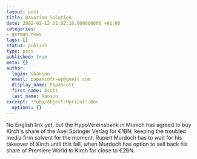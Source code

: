 ```yaml
---
layout: post
title: Bavarian Solution
date: 2002-02-12 21:02:16.000000000 +01:00
categories:
- german news
tags: []
status: publish
type: post
published: true
meta: {}
author:
  login: shanson
  email: papascott-wp@gmail.com
  display_name: PapaScott
  first_name: Scott
  last_name: Hanson
excerpt: !ruby/object:Hpricot::Doc
  options: {}
---
```

<p>No English link yet, but the HypoVereinsbank in Munich has agreed to buy Kirch's share of the Axel Springer Verlag for &euro;1BN, keeping the troubled media firm solvent for the moment. Rupert Murdoch has to wait for his takeover of Kirch until this fall, when Murdoch has option to sell back his share of Premiere World to Kirch for close to &euro;2BN.</p>
